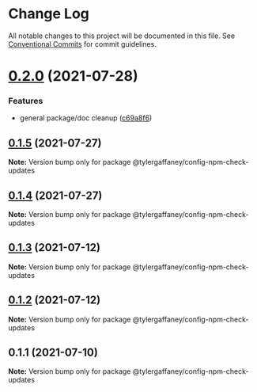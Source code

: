 # Change Log

All notable changes to this project will be documented in this file.
See [Conventional Commits](https://conventionalcommits.org) for commit guidelines.

# [0.2.0](https://github.com/tylergaffaney/configs/compare/@tylergaffaney/config-npm-check-updates@0.1.5...@tylergaffaney/config-npm-check-updates@0.2.0) (2021-07-28)


### Features

* general package/doc cleanup ([c69a8f6](https://github.com/tylergaffaney/configs/commit/c69a8f60a03531f44d7996955d48d522d9637427))





## [0.1.5](https://github.com/tylergaffaney/configs/compare/@tylergaffaney/config-npm-check-updates@0.1.4...@tylergaffaney/config-npm-check-updates@0.1.5) (2021-07-27)

**Note:** Version bump only for package @tylergaffaney/config-npm-check-updates

## [0.1.4](https://github.com/tylergaffaney/configs/compare/@tylergaffaney/config-npm-check-updates@0.1.3...@tylergaffaney/config-npm-check-updates@0.1.4) (2021-07-27)

**Note:** Version bump only for package @tylergaffaney/config-npm-check-updates

## [0.1.3](https://github.com/tylergaffaney/configs/compare/@tylergaffaney/config-npm-check-updates@0.1.1...@tylergaffaney/config-npm-check-updates@0.1.3) (2021-07-12)

**Note:** Version bump only for package @tylergaffaney/config-npm-check-updates

## [0.1.2](https://github.com/tylergaffaney/configs/compare/@tylergaffaney/config-npm-check-updates@0.1.1...@tylergaffaney/config-npm-check-updates@0.1.2) (2021-07-12)

**Note:** Version bump only for package @tylergaffaney/config-npm-check-updates

## 0.1.1 (2021-07-10)

**Note:** Version bump only for package @tylergaffaney/config-npm-check-updates
